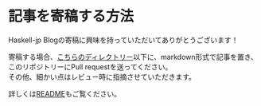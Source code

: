 # 記事を寄稿する方法

Haskell-jp Blogの寄稿に興味を持っていただいてありがとうございます！

寄稿する場合、[こちらのディレクトリー](https://github.com/haskell-jp/blog/tree/master/preprocessed-site/posts/)以下に、markdown形式で記事を置き、このリポジトリーにPull requestを送ってください。  
その他、細かい点はレビュー時に指摘させていただきます。

詳しくは[README](./README.md)もご覧ください。
